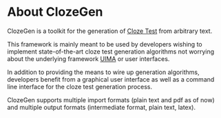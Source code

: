 About ClozeGen
==============

ClozeGen is a toolkit for the generation of
[Cloze Test](http://en.wikipedia.org/wiki/Cloze_test)
from arbitrary text.

This framework is mainly meant to be used by developers wishing to
implement state-of-the-art cloze test generation algorithms
not worrying about the underlying framework
[UIMA](http://uima.apache.org) or user interfaces.

In addition to providing the means to wire up generation
algorithms, developers benefit from a graphical user
interface as well as a command line interface for the
cloze test generation process.

ClozeGen supports multiple import formats (plain text and pdf
as of now) and multiple output formats (intermediate format,
plain text, latex).
